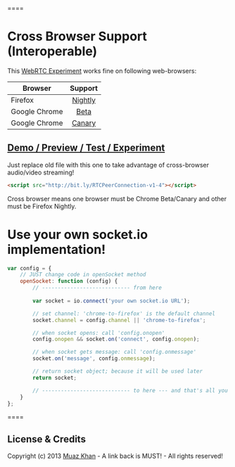 ====
# Cross Browser Support (Interoperable)

This [WebRTC Experiment](https://googledrive.com/host/0B6GWd_dUUTT8dW5ycGVPT0V1bTg/chrome-to-firefox.html) works fine on following web-browsers:

| Browser        | Support           |
| ------------- |:-------------:|
| Firefox | [Nightly](http://nightly.mozilla.org/) |
| Google Chrome | [Beta](https://www.google.com/intl/en/chrome/browser/beta.html) |
| Google Chrome | [Canary](https://www.google.com/intl/en/chrome/browser/canary.html) |

## [Demo / Preview / Test / Experiment](https://googledrive.com/host/0B6GWd_dUUTT8dW5ycGVPT0V1bTg/chrome-to-firefox.html)

Just replace old file with this one to take advantage of cross-browser audio/video streaming! 

```html
<script src="http://bit.ly/RTCPeerConnection-v1-4"></script>
```

Cross browser means one browser must be Chrome Beta/Canary and other must be Firefox Nightly.

# Use your own socket.io implementation!

```javascript
var config = {
    // JUST change code in openSocket method
    openSocket: function (config) {
        // ---------------------------- from here
        
        var socket = io.connect('your own socket.io URL');

        // set channel: 'chrome-to-firefox' is the default channel
        socket.channel = config.channel || 'chrome-to-firefox';

        // when socket opens: call 'config.onopen'
        config.onopen && socket.on('connect', config.onopen);

        // when socket gets message: call 'config.onmessage'
        socket.on('message', config.onmessage);

        // return socket object; because it will be used later
        return socket;

        // ---------------------------- to here --- and that's all you need to do!
    }
};
```

====
## License & Credits

Copyright (c) 2013 [Muaz Khan](https://plus.google.com/100325991024054712503) - A link back is MUST! - All rights reserved!
